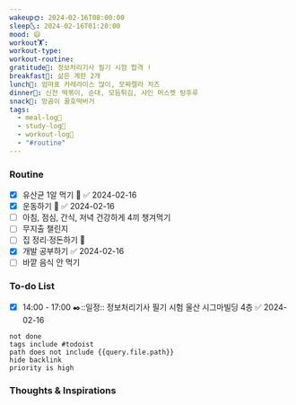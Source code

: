 ```yaml
---
wakeup🌞: 2024-02-16T08:00:00
sleep🌜: 2024-02-16T01:20:00
mood: 😄
workout🏋️: 
workout-type: 
workout-routine: 
gratitude🙏: 정보처리기사 필기 시험 합격 !
breakfast🍳: 삶은 계란 2개
lunch🍚: 엄마표 카레라이스 많이, 모짜렐라 치즈
dinner🥗: 신전 떡볶이, 순대, 모듬튀김, 샤인 머스켓 탕후루
snack🍬: 망곰이 꿀호떡버거
tags:
  - meal-log📝
  - study-log📓
  - workout-log💪
  - "#routine"
---
```

### Routine 
- [x] 유산균 1알 먹기 🔼 ✅ 2024-02-16
- [x] 운동하기 🔼 ✅ 2024-02-16
- [ ] 아침, 점심, 간식, 저녁 건강하게 4끼 챙겨먹기
- [ ] 무지출 챌린지 
- [ ] 집 정리·정돈하기 🔼
- [x] 개발 공부하기 ✅ 2024-02-16
- [ ] 바깥 음식 안 먹기 

### To-do List 
- [x] 14:00 - 17:00 ✒️::일정:: 정보처리기사 필기 시험 울산 시그마빌딩 4층 ✅ 2024-02-16
```tasks
not done
tags include #todoist 
path does not include {{query.file.path}}
hide backlink
priority is high
```


### Thoughts & Inspirations
